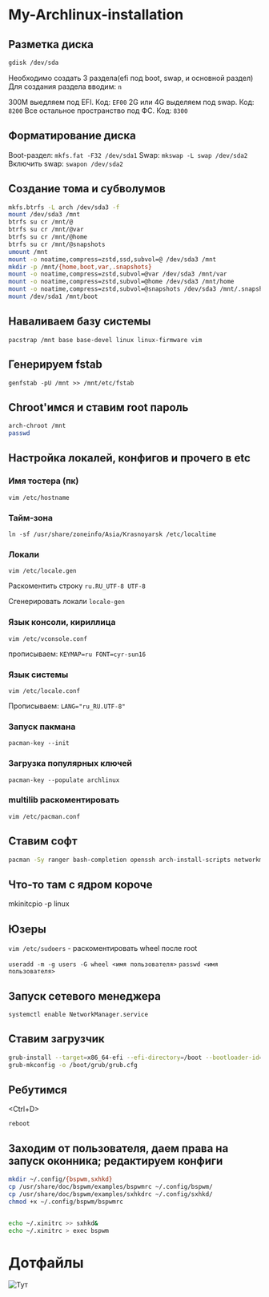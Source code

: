 # My-Archlinux-installation

## Разметка диска

```bash 
gdisk /dev/sda
```

Необходимо создать 3 раздела(efi под boot, swap, и основной раздел) 
Для создания раздела вводим: `n` 

300M выедляем под EFI. Код: `EF00`
2G или 4G выделяем под swap. Код: `8200`
Все остальное пространство под ФС. Код: `8300`

## Форматирование диска

Boot-раздел: `mkfs.fat -F32 /dev/sda1`
Swap: `mkswap -L swap /dev/sda2`
Включить swap: `swapon /dev/sda2`

## Создание тома и субволумов

```bash
mkfs.btrfs -L arch /dev/sda3 -f
mount /dev/sda3 /mnt
btrfs su cr /mnt/@
btrfs su cr /mnt/@var
btrfs su cr /mnt/@home
btrfs su cr /mnt/@snapshots
umount /mnt
mount -o noatime,compress=zstd,ssd,subvol=@ /dev/sda3 /mnt
mkdir -p /mnt/{home,boot,var,.snapshots}
mount -o noatime,compress=zstd,subvol=@var /dev/sda3 /mnt/var
mount -o noatime,compress=zstd,subvol=@home /dev/sda3 /mnt/home
mount -o noatime,compress=zstd,subvol=@snapshots /dev/sda3 /mnt/.snapshots
mount /dev/sda1 /mnt/boot
```


##  Наваливаем базу системы
`pacstrap /mnt base base-devel linux linux-firmware vim`

## Генерируем fstab
`genfstab -pU /mnt >> /mnt/etc/fstab`

## Chroot'имся и ставим root пароль

```bash
arch-chroot /mnt
passwd
```
## Настройка локалей, конфигов и прочего в etc
### Имя тостера (пк)
`vim /etc/hostname`

### Тайм-зона

`ln -sf /usr/share/zoneinfo/Asia/Krasnoyarsk /etc/localtime`

###  Локали

`vim /etc/locale.gen`

Раскоментить строку `ru.RU_UTF-8 UTF-8`

Сгенерировать локали
`locale-gen`


### Язык консоли, кириллица

`vim /etc/vconsole.conf`

прописываем: `KEYMAP=ru
FONT=cyr-sun16`

### Язык системы

`vim /etc/locale.conf`

Прописываем: `LANG="ru_RU.UTF-8"`

### Запуск пакмана
`pacman-key --init`

### Загрузка популярных ключей
`pacman-key --populate archlinux`

### multilib раскоментировать
`vim /etc/pacman.conf`


## Ставим софт
```bash
pacman -Sy ranger bash-completion openssh arch-install-scripts networkmanager sudo git wget htop neofetch xdg-user-dirs grub efibootmgr grub-btrfs os-prober xorg-server xorg-xinit xorg-drivers xf86-video-amdgpu pulseaudio pavucontrol obs-studio telegram-desktop firefox rofi kitty bspwm sxhkd feh code
```
## Что-то там с ядром короче

mkinitcpio -p linux

## Юзеры

`vim /etc/sudoers` - раскоментировать wheel после root

`useradd -m -g users -G wheel <имя пользователя>`
`passwd <имя пользователя>`

## Запуск сетевого менеджера

`systemctl enable NetworkManager.service`

## Ставим загрузчик
```bash
grub-install --target=x86_64-efi --efi-directory=/boot --bootloader-id=grub
grub-mkconfig -o /boot/grub/grub.cfg
```

## Ребутимся
<Ctrl+D>

`reboot`

## Заходим от пользователя, даем права на запуск оконника; редактируем конфиги

```bash
mkdir ~/.config/{bspwm,sxhkd}
cp /usr/share/doc/bspwm/examples/bspwmrc ~/.config/bspwm/
cp /usr/share/doc/bspwm/examples/sxhkdrc ~/.config/sxhkd/
chmod +x ~/.config/bspwm/bspwmrc


echo ~/.xinitrc >> sxhkd& 
echo ~/.xinitrc > exec bspwm
```


# Дотфайлы
![Тут](https://github.com/zerocodex86/dotfiles)
